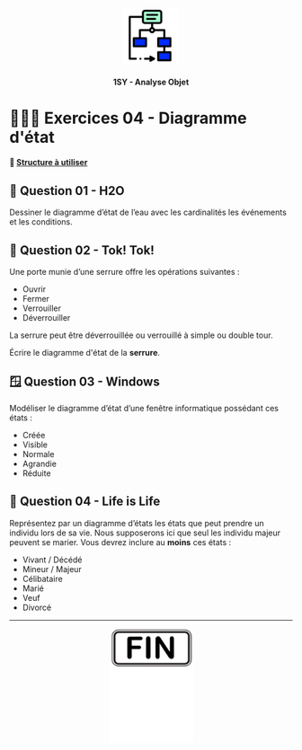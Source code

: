 <p align="Center"><img src="../includes/logo.png" alt="drawing" width="100"/></p>
<h4 align="Center">1SY - Analyse Objet</h4>

# 🏋🏻‍♂️ Exercices 04 - Diagramme d'état

#### 📁 [Structure à utiliser](../includes/rules.md)

## 🚰 Question 01 - H2O
Dessiner le diagramme d’état de l’eau avec les cardinalités les événements et les conditions. 


## 🚪 Question 02 - Tok! Tok!
Une porte munie d’une serrure offre les opérations suivantes :
- Ouvrir
- Fermer
- Verrouiller
- Déverrouiller

La serrure peut être déverrouillée ou verrouillé à simple ou double tour.

Écrire le diagramme d'état de la __serrure__.


## 🪟 Question 03 - Windows
Modéliser le diagramme d’état d’une fenêtre informatique possédant ces états : 
- Créée
- Visible
- Normale
- Agrandie
- Réduite

## 🧬 Question 04 - Life is Life
Représentez par un diagramme d’états les états que peut prendre un individu lors de sa vie.  Nous supposerons ici que seul les individu majeur peuvent se marier.
Vous devrez inclure au **moins** ces états :
- Vivant / Décédé
- Mineur / Majeur
- Célibataire
- Marié
- Veuf
- Divorcé

<hr><p align="Center"><img src="../includes/end.png" alt="drawing" width="150"/></p>
